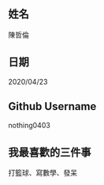 姓名
----
陳哲倫

日期
----
2020/04/23

Github Username
---------------
nothing0403

我最喜歡的三件事
---------------
打籃球、寫數學、發呆